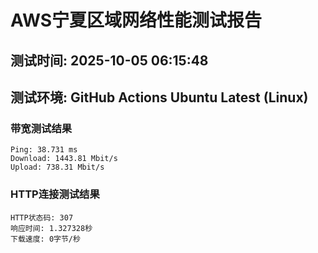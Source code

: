 # AWS宁夏区域网络性能测试报告
## 测试时间: 2025-10-05 06:15:48
## 测试环境: GitHub Actions Ubuntu Latest (Linux)

### 带宽测试结果
```
Ping: 38.731 ms
Download: 1443.81 Mbit/s
Upload: 738.31 Mbit/s
```

### HTTP连接测试结果
```
HTTP状态码: 307
响应时间: 1.327328秒
下载速度: 0字节/秒
```

